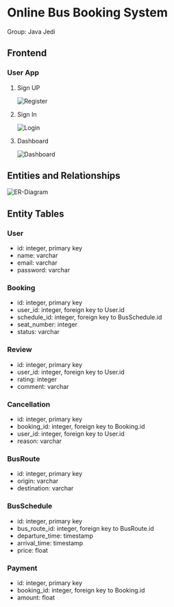# Online Bus Booking System

Group: Java Jedi

## Frontend

### User App

1. Sign UP

    ![Register](https://github.com/srijan-singh/online-bus-booking-system/blob/main/res/localhost_4200_register.png)

2. Sign In

    ![Login](https://github.com/srijan-singh/online-bus-booking-system/blob/main/res/localhost_4200_login.png)

3. Dashboard

    ![Dashboard](https://github.com/srijan-singh/online-bus-booking-system/blob/main/res/localhost_4200_dashboard.png)

## Entities and Relationships

![ER-Diagram](https://github.com/srijan-singh/online-bus-booking-system/blob/main/res/ER.jpeg)

## Entity Tables

### User
- id: integer, primary key
- name: varchar
- email: varchar
- password: varchar

### Booking
- id: integer, primary key
- user_id: integer, foreign key to User.id
- schedule_id: integer, foreign key to BusSchedule.id
- seat_number: integer
- status: varchar

### Review
- id: integer, primary key
- user_id: integer, foreign key to User.id
- rating: integer
- comment: varchar

### Cancellation
- id: integer, primary key
- booking_id: integer, foreign key to Booking.id
- user_id: integer, foreign key to User.id
- reason: varchar

### BusRoute
- id: integer, primary key
- origin: varchar
- destination: varchar

### BusSchedule
- id: integer, primary key
- bus_route_id: integer, foreign key to BusRoute.id
- departure_time: timestamp
- arrival_time: timestamp
- price: float

### Payment
- id: integer, primary key
- booking_id: integer, foreign key to Booking.id
- amount: float


